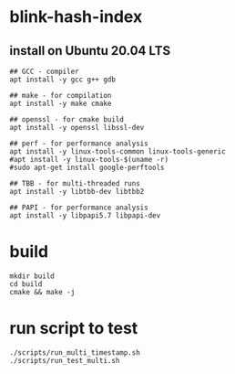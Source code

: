 # blink-hash-index

## install on Ubuntu 20.04 LTS
```
## GCC - compiler
apt install -y gcc g++ gdb

## make - for compilation
apt install -y make cmake

## openssl - for cmake build
apt install -y openssl libssl-dev

## perf - for performance analysis
apt install -y linux-tools-common linux-tools-generic 
#apt install -y linux-tools-$(uname -r)
#sudo apt-get install google-perftools

## TBB - for multi-threaded runs
apt install -y libtbb-dev libtbb2

## PAPI - for performance analysis
apt install -y libpapi5.7 libpapi-dev

```

# build
```
mkdir build
cd build
cmake && make -j
```

# run script to test
```
./scripts/run_multi_timestamp.sh
./scripts/run_test_multi.sh
```
